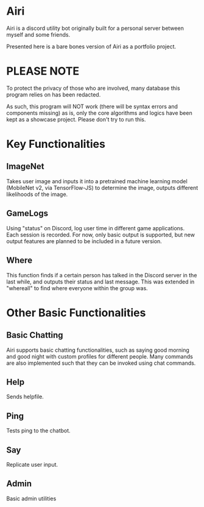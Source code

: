 # Airi

Airi is a discord utility bot originally built for a personal server between myself and some friends.

Presented here is a bare bones version of Airi as a portfolio project.

# PLEASE NOTE

To protect the privacy of those who are involved, many database this program relies on has been redacted. 

As such, this program will NOT work (there will be syntax errors and components missing) as is, only the core algorithms and logics have been kept as a showcase project. Please don't try to run this.

# Key Functionalities

## ImageNet
Takes user image and inputs it into a pretrained machine learning model (MobileNet v2, via TensorFlow-JS) to determine the image, outputs different likelihoods of the image.

## GameLogs
Using "status" on Discord, log user time in different game applications. Each session is recorded. For now, only basic output is supported, but new output features are planned to be included in a future version.

## Where
This function finds if a certain person has talked in the Discord server in the last while, and outputs their status and last message. This was extended in "whereall" to find where everyone within the group was.




# Other Basic Functionalities

## Basic Chatting
Airi supports basic chatting functionalities, such as saying good morning and good night with custom profiles for different people. Many commands are also implemented such that they can be invoked using chat commands.

## Help
Sends helpfile.

## Ping
Tests ping to the chatbot.

## Say
Replicate user input.

## Admin
Basic admin utilities


